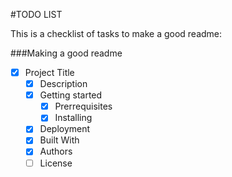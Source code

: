 #TODO LIST

This is a checklist of tasks to make a good readme:

###Making a good readme
- [x] Project Title
    - [x] Description
    - [x] Getting started
        - [x] Prerrequisites
        - [x] Installing
    - [x] Deployment
    - [x] Built With
    - [x] Authors
    - [ ] License
